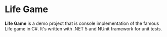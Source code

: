 # Life Game #

**Life Game** is a demo project that is console implementation of the famous Life game in C#. It's written with .NET 5 and NUnit framework for unit tests.
